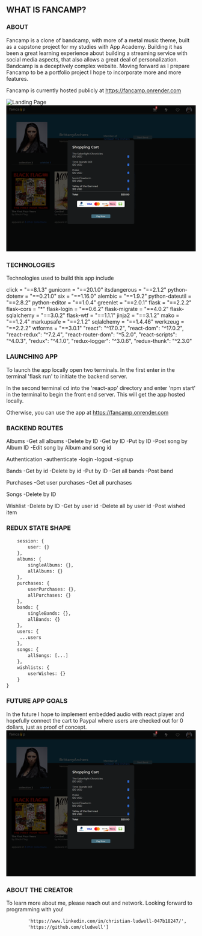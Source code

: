 ## WHAT IS FANCAMP?

### ABOUT

Fancamp is a clone of bandcamp, with more of a metal music theme, built as a capstone project for my studies with App Academy. Building it has been a great learning experience about building a streaming service with social media aspects, that also allows a great deal of personalization. Bandcamp is a deceptively complex website. Moving forward as I prepare Fancamp to be a portfolio project I hope to incorporate more and more features.

Fancamp is currently hosted publicly at
https://fancamp.onrender.com

![Landing Page](landing-preview.png)
![Cart Preview](cart-preview.png)

### TECHNOLOGIES

Technologies used to build this app include

click = "==8.1.3"
gunicorn = "==20.1.0"
itsdangerous = "==2.1.2"
python-dotenv = "==0.21.0"
six = "==1.16.0"
alembic = "==1.9.2"
python-dateutil = "==2.8.2"
python-editor = "==1.0.4"
greenlet = "==2.0.1"
flask = "==2.2.2"
flask-cors = "*"
flask-login = "==0.6.2"
flask-migrate = "==4.0.2"
flask-sqlalchemy = "==3.0.2"
flask-wtf = "==1.1.1"
jinja2 = "==3.1.2"
mako = "==1.2.4"
markupsafe = "==2.1.2"
sqlalchemy = "==1.4.46"
werkzeug = "==2.2.2"
wtforms = "==3.0.1"
    "react": "^17.0.2",
    "react-dom": "^17.0.2",
    "react-redux": "^7.2.4",
    "react-router-dom": "^5.2.0",
    "react-scripts": "^4.0.3",
    "redux": "^4.1.0",
    "redux-logger": "^3.0.6",
    "redux-thunk": "^2.3.0"

### LAUNCHING APP

To launch the app locally open two terminals.
In the first enter in the terminal 'flask run' to initiate the backend server.

In the second terminal cd into the 'react-app' directory and enter 'npm start' in the terminal to begin the front end server. This will get the app hosted locally.

Otherwise, you can use the app at
https://fancamp.onrender.com

### BACKEND ROUTES

Albums
-Get all albums
-Delete by ID
-Get by ID
-Put by ID
-Post song by Album ID
-Edit song by Album and song id

Authentication
-authenticate
-login
-logout
-signup

Bands
-Get by id
-Delete by id
-Put by ID
-Get all bands
-Post band

Purchases
-Get user purchases
-Get all purchases

Songs
-Delete by ID

Wishlist
-Delete by ID
-Get by user id
-Delete all by user id
-Post wished item

### REDUX STATE SHAPE

```{
    session: {
        user: {}
    },
    albums: {
        singleAlbums: {},
        allAlbums: {}
    },
    purchases: {
        userPurchases: {},
        allPurchases: {}
    },
    bands: {
        singleBands: {},
        allBands: {}
    },
    users: {
     ...users
    },
    songs: {
        allSongs: [...]
    },
    wishlists: {
        userWishes: {}
    }
}

```
### FUTURE APP GOALS

In the future I hope to implement embedded audio with react player and hopefully connect the cart to Paypal where users are checked out for 0 dollars, just as proof of concept.
![Cart Preview](cart-preview.png)


### ABOUT THE CREATOR

To learn more about me, please reach out and network. Looking forward to programming with you!

```['Christian Ludwell',
        'https://www.linkedin.com/in/christian-ludwell-047b18247/',
        'https://github.com/cludwell']
```
